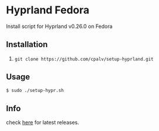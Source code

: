 # Hyprland Fedora

Install script for Hyprland v0.26.0 on Fedora

## Installation

1. `git clone https://github.com/cpalv/setup-hyprland.git`

## Usage

```bash
$ sudo ./setup-hypr.sh 
```

## Info

check [here](https://github.com/hyprwm/Hyprland/releases) for latest releases.
